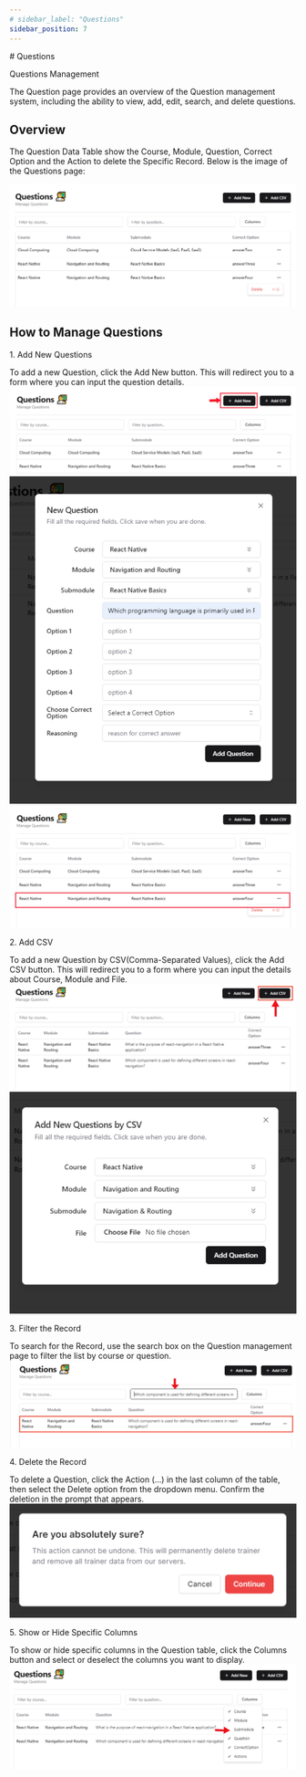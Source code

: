 ```yaml
---
# sidebar_label: "Questions"
sidebar_position: 7
---
```


<link rel="stylesheet" href="path/to/custom.css"/>
<div class="ml-5"> 
# Questions

<p class="font-light mt-5">Questions Management</p>
<div class="mt-5">The Question page provides an overview of the Question management system, including the ability to view, add, edit, search, and delete questions.</div>

## Overview

<div class="mt-5">The Question Data Table show the Course, Module, Question, Correct Option and the Action to delete the Specific Record. Below is the image of the Questions page:</div>

<img src="https://github.com/aisaanwar62/Docusaurus-document/blob/main/static/img/questions.png?raw=true
" class="w-auto h-auto my-8 border shadow-md"/>

## How to Manage Questions

<p class="font-semibold mt-3">1.  Add New Questions</p>
<div class="mt-5">To add a new Question, click the Add New button. This will redirect you to a form where you can input the question details.</div>
<img src="https://github.com/aisaanwar62/Docusaurus-document/blob/main/static/img/admin-before-add-new-question.png?raw=true
" class="w-auto h-auto my-8 border shadow-md"/>
<img src="https://github.com/aisaanwar62/Docusaurus-document/blob/main/static/img/addquestion.png?raw=true
" class="w-auto h-auto my-8 border shadow-md"/>
<img src="https://github.com/aisaanwar62/Docusaurus-document/blob/main/static/img/admin-after-add-question.png?raw=true
" class="w-auto h-auto my-8 border shadow-md"/>

<p class="font-semibold mt-3">2. Add CSV</p>
<div class="mt-5">To add a new Question by CSV(Comma-Separated Values), click the Add CSV button. This will redirect you to a form where you can input the details about Course, Module and File.</div>
<img src="https://github.com/aisaanwar62/Docusaurus-document/blob/main/static/img/admin-before-add-new-csv.png?raw=true
" class="w-auto h-auto my-8 border shadow-md"/>
<img src="https://github.com/aisaanwar62/Docusaurus-document/blob/main/static/img/add-question-csv.png?raw=true
" class="w-auto h-auto my-8 border shadow-md"/>

<p class="font-semibold mt-3">3. Filter the Record</p>
<div class="mt-5">To search for the Record, use the search box on the Question management page to filter the list by course or question.</div>
<img src="https://github.com/aisaanwar62/Docusaurus-document/blob/main/static/img/admin-filter-question.png?raw=true
" class="w-auto h-auto my-8 border shadow-md"/>

<p class="font-semibold mt-3">4. Delete the Record</p>
<div class="mt-5">To delete a Question, click the Action (...) in the last column of the table, then select the Delete option from the dropdown menu. Confirm the deletion in the prompt that appears.</div>
<img src="https://github.com/aisaanwar62/Docusaurus-document/blob/main/static/img/questiondeletion.png?raw=true
" class="w-auto h-auto my-8 border shadow-md"/>

<p class="font-semibold mt-3">5. Show or Hide Specific Columns</p>
<div class="mt-5">To show or hide specific columns in the Question table, click the Columns button and select or deselect the columns you want to display.</div>
<img src="https://github.com/aisaanwar62/Docusaurus-document/blob/main/static/img/question-columns.png?raw=true
" class="w-auto h-auto my-8 border shadow-md"/>

</div>
